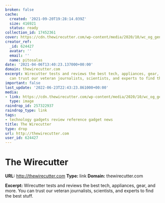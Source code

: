 ```yaml
---
broken: false
cache:
  created: '2021-09-20T19:28:14.039Z'
  size: 416921
  status: ready
collection_id: 17452361
cover: https://cdn.thewirecutter.com/wp-content/media/2020/10/wc_og_general.png?auto=webp&quality=60&crop=1.91:1&width=1200
creator_ref:
  _id: 624427
  avatar: ''
  email: ''
  name: pitosalas
date: '2021-04-06T13:40:23.137000+00:00'
domain: thewirecutter.com
excerpt: Wirecutter tests and reviews the best tech, appliances, gear, and more. You
  can trust our veteran journalists, scientists, and experts to find the best stuff.
important: false
last_update: '2022-06-23T22:43:23.861000+00:00'
media:
- link: https://cdn.thewirecutter.com/wp-content/media/2020/10/wc_og_general.png?auto=webp&quality=60&crop=1.91:1&width=1200
  type: image
raindrop_id: 257322937
raindrop_type: link
tags:
- technology gadgets review reference gadget news
title: The Wirecutter
type: drop
url: http://thewirecutter.com
user_id: 624427
---
```


# The Wirecutter

**URL:** http://thewirecutter.com
**Type:** link
**Domain:** thewirecutter.com

**Excerpt:** Wirecutter tests and reviews the best tech, appliances, gear, and more. You can trust our veteran journalists, scientists, and experts to find the best stuff.
